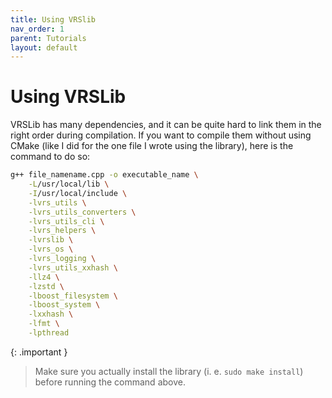 ```yaml
---
title: Using VRSlib
nav_order: 1
parent: Tutorials
layout: default
---
```


# Using VRSLib

VRSLib has many dependencies, and it can be quite hard to link them
in the right order during compilation. If you want to compile them without
using CMake (like I did for the one file I wrote using the library),
here is the command to do so:
```bash
g++ file_namename.cpp -o executable_name \
    -L/usr/local/lib \
    -I/usr/local/include \
    -lvrs_utils \
    -lvrs_utils_converters \
    -lvrs_utils_cli \
    -lvrs_helpers \
    -lvrslib \
    -lvrs_os \
    -lvrs_logging \
    -lvrs_utils_xxhash \
    -llz4 \
    -lzstd \
    -lboost_filesystem \
    -lboost_system \
    -lxxhash \
    -lfmt \
    -lpthread
```

{: .important }
>  Make sure you actually install the library (i. e. `sudo make install`) before running the command above.
